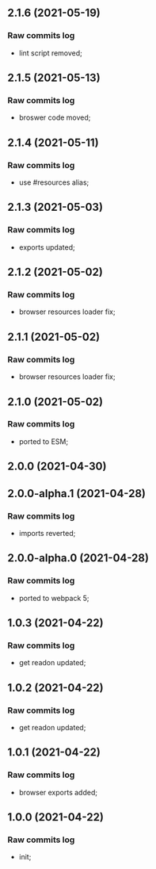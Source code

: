 ## 2.1.6 (2021-05-19)

### Raw commits log

-   lint script removed;

## 2.1.5 (2021-05-13)

### Raw commits log

-   broswer code moved;

## 2.1.4 (2021-05-11)

### Raw commits log

-   use #resources alias;

## 2.1.3 (2021-05-03)

### Raw commits log

-   exports updated;

## 2.1.2 (2021-05-02)

### Raw commits log

-   browser resources loader fix;

## 2.1.1 (2021-05-02)

### Raw commits log

-   browser resources loader fix;

## 2.1.0 (2021-05-02)

### Raw commits log

-   ported to ESM;

## 2.0.0 (2021-04-30)

## 2.0.0-alpha.1 (2021-04-28)

### Raw commits log

-   imports reverted;

## 2.0.0-alpha.0 (2021-04-28)

### Raw commits log

-   ported to webpack 5;

## 1.0.3 (2021-04-22)

### Raw commits log

-   get readon updated;

## 1.0.2 (2021-04-22)

### Raw commits log

-   get readon updated;

## 1.0.1 (2021-04-22)

### Raw commits log

-   browser exports added;

## 1.0.0 (2021-04-22)

### Raw commits log

-   init;
